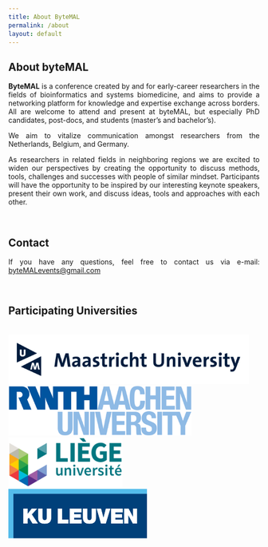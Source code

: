 ```yaml
---
title: About ByteMAL
permalink: /about
layout: default
---
```


<div class="row">

  <div class="col-sm-12 px-3" style="text-align: justify">
  <h2 id="about-the-bytemal-conference"><b>About byteMAL</b></h2>
  <p><strong>ByteMAL</strong> is a conference created by and for early-career researchers in the fields of bioinformatics and systems biomedicine, and aims to provide a networking platform for knowledge and expertise exchange across borders. All are welcome to attend and present at byteMAL, but especially PhD candidates, post-docs, and students (master’s and bachelor’s).</p>
  <p>We aim to vitalize communication amongst researchers from the Netherlands, Belgium, and Germany.</p>
  <p>As researchers in related fields in neighboring regions we are excited to widen our perspectives by creating the opportunity to discuss methods, tools, challenges and successes with people of similar mindset. Participants will have the opportunity to be inspired by our interesting keynote speakers, present their own work, and discuss ideas, tools and approaches with each other.</p>

  <br>
  <p style="text-align: justify">
    <h2><b>Contact</b></h2>
    If you have any questions, feel free to contact us via e-mail: <a href = "mailto:byteMALevents@gmail.com">byteMALevents@gmail.com</a>
  </p>

  <br>
  <h2 class="text-center"><b>Participating Universities</b></h2> 
  <br>
  
  <div class="container">
    <div class="row text-center justify-content-center">
      <div class="col-6 col-md-6 my-3">
        <img src="/images/Institutions/UM_logo.png" alt="UM logo" class="img-fluid" style="max-height:100px;">
      </div>
      <div class="col-6 col-md-6 my-3">
        <img src="/images/Institutions/RWTH_logo.png" alt="RWTH logo" class="img-fluid" style="max-height:100px;">
      </div>
      <div class="col-6 col-md-6 my-3">
        <img src="/images/Institutions/UL_logo.png" alt="UL logo" class="img-fluid" style="max-height:100px;">
      </div>
      <div class="col-6 col-md-6 my-3">
        <img src="/images/Institutions/KUL_logo.png" alt="KUL logo" class="img-fluid" style="max-height:100px;">
      </div>
    </div>
  </div>
  
</div>
  





